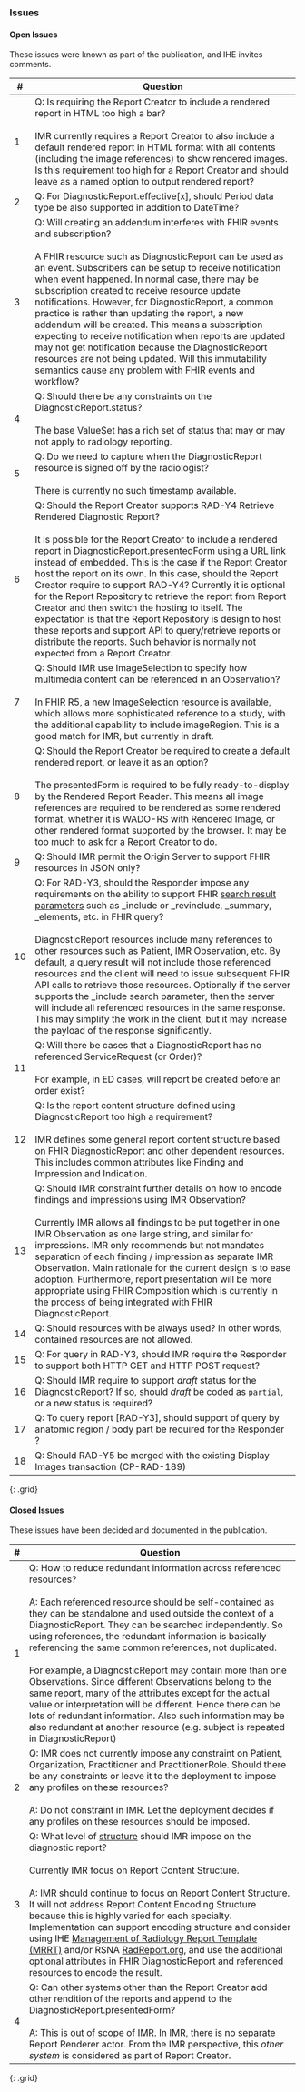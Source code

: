 ### Issues

#### Open Issues

These issues were known as part of the publication, and IHE invites comments.

|#|Question|
|-|--------|
|1|Q: Is requiring the Report Creator to include a rendered report in HTML too high a bar? <br><br> IMR currently requires a Report Creator to also include a default rendered report in HTML format with all contents (including the image references) to show rendered images. Is this requirement too high for a Report Creator and should leave as a named option to output rendered report?|
|2|Q: For DiagnosticReport.effective[x], should Period data type be also supported in addition to DateTime?|
|3|Q: Will creating an addendum interferes with FHIR events and subscription? <br><br> A FHIR resource such as DiagnosticReport can be used as an event. Subscribers can be setup to receive notification when event happened. In normal case, there may be subscription created to receive resource update notifications. However, for DiagnosticReport, a common practice is rather than updating the report, a new addendum will be created. This means a subscription expecting to receive notification when reports are updated may not get notification because the DiagnosticReport resources are not being updated. Will this immutability semantics cause any problem with FHIR events and workflow? |
|4|Q: Should there be any constraints on the DiagnosticReport.status? <br><br> The base ValueSet has a rich set of status that may or may not apply to radiology reporting.|
|5|Q: Do we need to capture when the DiagnosticReport resource is signed off by the radiologist? <br><br> There is currently no such timestamp available.|
|6|Q: Should the Report Creator supports RAD-Y4 Retrieve Rendered Diagnostic Report? <br><br> It is possible for the Report Creator to include a rendered report in DiagnosticReport.presentedForm using a URL link instead of embedded. This is the case if the Report Creator host the report on its own. In this case, should the Report Creator require to support RAD-Y4? Currently it is optional for the Report Repository to retrieve the report from Report Creator and then switch the hosting to itself. The expectation is that the Report Repository is design to host these reports and support API to query/retrieve reports or distribute the reports. Such behavior is normally not expected from a Report Creator.|
|7|Q: Should IMR use ImageSelection to specify how multimedia content can be referenced in an Observation? <br><br> In FHIR R5, a new ImageSelection resource is available, which allows more sophisticated reference to a study, with the additional capability to include imageRegion. This is a good match for IMR, but currently in draft.|
|8|Q: Should the Report Creator be required to create a default rendered report, or leave it as an option? <br><br> The presentedForm is required to be fully ready-to-display by the Rendered Report Reader. This means all image references are required to be rendered as some rendered format, whether it is WADO-RS with Rendered Image, or other rendered format supported by the browser. It may be too much to ask for a Report Creator to do.|
|9|Q: Should IMR permit the Origin Server to support FHIR resources in JSON only?|
|10|Q: For RAD-Y3, should the Responder impose any requirements on the ability to support FHIR [search result parameters](https://www.hl7.org/fhir/search.html) such as _include or _revinclude, _summary, _elements, etc. in FHIR query? <br><br> DiagnosticReport resources include many references to other resources such as Patient, IMR Observation, etc. By default, a query result will not include those referenced resources and the client will need to issue subsequent FHIR API calls to retrieve those resources. Optionally if the server supports the _include search parameter, then the server will include all referenced resources in the same response. This may simplify the work in the client, but it may increase the payload of the response significantly.|
|11|Q: Will there be cases that a DiagnosticReport has no referenced ServiceRequest (or Order)? <br><br>For example, in ED cases, will report be created before an order exist?|
|12|Q: Is the report content structure defined using DiagnosticReport too high a requirement? <br><br> IMR defines some general report content structure based on FHIR DiagnosticReport and other dependent resources. This includes common attributes like Finding and Impression and Indication.|
|13|Q: Should IMR constraint further details on how to encode findings and impressions using IMR Observation? <br><br> Currently IMR allows all findings to be put together in one IMR Observation as one large string, and similar for impressions. IMR only recommends but not mandates separation of each finding / impression as separate IMR Observation. Main rationale for the current design is to ease adoption. Furthermore, report presentation will be more appropriate using FHIR Composition which is currently in the process of being integrated with FHIR DiagnosticReport.|
|14|Q: Should resources with be always used? In other words, contained resources are not allowed.|
|15|Q: For query in RAD-Y3, should IMR require the Responder to support both HTTP GET and HTTP POST request?|
|16|Q: Should IMR require to support *draft* status for the DiagnosticReport? If so, should *draft* be coded as `partial`, or a new status is required?|
|17|Q: To query report [RAD-Y3], should support of query by anatomic region / body part be required for the Responder ?|
|18|Q: Should RAD-Y5 be merged with the existing Display Images transaction (CP-RAD-189)|
{: .grid}


#### Closed Issues

These issues have been decided and documented in the publication.

|#| Question |
|-|----------|
|1|Q: How to reduce redundant information across referenced resources? <br><br> A: Each referenced resource should be self-contained as they can be standalone and used outside the context of a DiagnosticReport. They can be searched independently. So using references, the redundant information is basically referencing the same common references, not duplicated. <br><br> For example, a DiagnosticReport may contain more than one Observations. Since different Observations belong to the same report, many of the attributes except for the actual value or interpretation will be different. Hence there can be lots of redundant information. Also such information may be also redundant at another resource (e.g. subject is repeated in DiagnosticReport)
|2|Q: IMR does not currently impose any constraint on Patient, Organization, Practitioner and PractitionerRole. Should there be any constraints or leave it to the deployment to impose any profiles on these resources? <br><br> A: Do not constraint in IMR. Let the deployment decides if any profiles on these resources should be imposed.|
|3|Q: What level of [structure](volume-1.html#xx411-structure-in-radiology-reporting) should IMR impose on the diagnostic report? <br><br> Currently IMR focus on Report Content Structure. <br><br> A: IMR should continue to focus on Report Content Structure. It will not address Report Content Encoding Structure because this is highly varied for each specialty. Implementation can support encoding structure and consider using IHE [Management of Radiology Report Template (MRRT)](https://www.ihe.net/uploadedFiles/Documents/Radiology/IHE_RAD_Suppl_MRRT.pdf) and/or RSNA [RadReport.org](https://radreport.org/), and use the additional optional attributes in FHIR DiagnosticReport and referenced resources to encode the result.|
|4|Q: Can other systems other than the Report Creator add other rendition of the reports and append to the DiagnosticReport.presentedForm? <br><br> A: This is out of scope of IMR. In IMR, there is no separate Report Renderer actor. From the IMR perspective, this *other system* is considered as part of Report Creator.|
{: .grid}